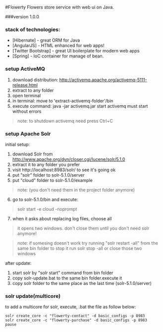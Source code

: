 #Flowerty
Flowers store service with web ui on Java.

###version
1.0.0

### stack of technologies:

* [Hibernate] - great ORM for Java
* [AngularJS] - HTML enhanced for web apps!
* [Twitter Bootstrap] - great UI boilerplate for modern web apps
* [Spring] - IoC container for manage of bean.

### setup ActiveMQ
1. download distribution: http://activemq.apache.org/activemq-5111-release.html
2. extract to any folder
3. open terminal
4. in terminal: move to 'extract-activemq-folder'/bin
5. execute command: java -jar activemq.jar start
activemq must start without errors

>note: to shutdown activemq need press Ctrl+C

### setup Apache Solr

initial setup:

1. download Solr from http://www.apache.org/dyn/closer.cgi/lucene/solr/5.1.0
2. extract it to any folder you prefer
3. visit http://localhost:8983/solr/ to see it's going ok
4. put "solr" folder to solr-5.1.0/server
5. put "cloud" folder to solr-5.1.0/example

> note: (you don't need them in the project folder anymore)

6. go to solr-5.1.0/bin and execute:

> solr start -e cloud -noprompt

7. when it asks about replacing log files, choose all

> it opens two windows. don't close them until you don't need solr anymore!

>note: if somesing doesn't work try running "solr restart -all" from the same bin folder to stop it run solr stop -all or close those two windows

after update:

1. start solr by "solr start" command from bin folder
2. copy solr-update.bat to the same bin folder.execute it
3. copy solr folder to the same place as the last time (solr-5.1.0/server)


### solr update(multicore)

to add a multicore for solr, execute, .bat the file as follow below:
```
solr create_core -c "flowerty-contact" -d basic_configs -p 8983
solr create_core -c "flowerty-purchase" -d basic_configs -p 8983
pause
```

